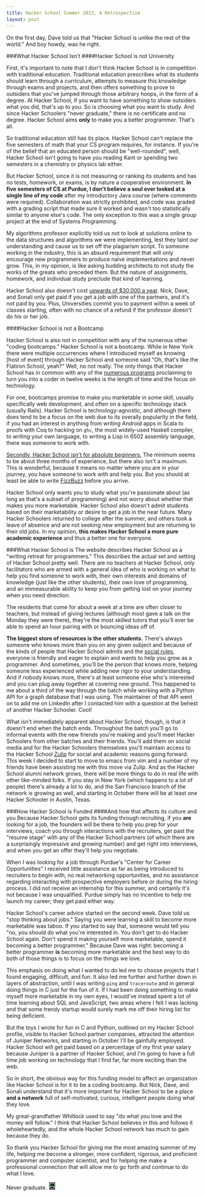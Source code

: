 ```yaml
---
title: Hacker School Summer 2013, A Retrospective
layout: post
---
```


On the first day, Dave told us that "Hacker School is unlike the rest of the world." And boy howdy, was he right.

###What Hacker School Isn't
####Hacker School is not University

First, it's important to note that I don't think Hacker School is in competition with traditional education. Traditional education prescribes what its students should learn through a curriculum, attempts to measure this knowledge through exams and projects, and then offers something to prove to outsiders that you've jumped through those arbitrary hoops, in the form of a degree. At Hacker School, if you want to have something to show outsiders what you did, that's up to you. So is choosing what you want to study. And since Hacker Schoolers "never graduate," there is no certificate and no degree. Hacker School aims **only** to make you a better programmer. That's all.

So traditional education still has its place. Hacker School can't replace the five semesters of math that your CS program requires, for instance. If you're of the belief that an educated person should be "well-rounded", well, Hacker School isn't going to have you reading Kant or spending two semesters in a chemistry or physics lab either.

But Hacker School, since it is not measuring or ranking its students and has no tests, homework, or exams, is by nature a cooperative environment. **In five semesters of CS at Purdue, I don't believe a soul ever looked at a single line of my code** after my introductory Java course (where comments were required). Collaboration was strictly prohibited, and code was graded with a grading script that made sure it worked and wasn't too statistically similar to anyone else's code. The only exception to this was a single group project at the end of Systems Programming.

My algorithms professor explicitly told us not to look at solutions online to the data structures and algorithms we were implementing, lest they taint our understanding and cause us to set off the plagiarism script. To someone working in the industry, this is an absurd requirement that will only encourage new programmers to produce naïve implementations and never grow. This, in my opinion, is like asking budding architects to not study the works of the greats who preceded them. But the nature of assignments, homework, and individual study preclude that kind of learning.

Hacker School also doesn't cost [upwards of $30,000 a year](http://nces.ed.gov/fastfacts/display.asp?id=76). Nick, Dave, and Sonali only get paid if you get a job with one of the partners, and it's not paid by you. Plus, Universities commit you to payment within a week of classes starting, often with no chance of a refund if the professor doesn't do his or her job. 

####Hacker School is not a Bootcamp

Hacker School is also not in competition with any of the numerous other "coding bootcamps." Hacker School is not a bootcamp. While in New York there were multiple occurrences where I introduced myself as knowing \[host of event\] through Hacker School and someone said "Oh, that's like the Flatiron School, yeah?" Well, no not really. The only things that Hacker School has in common with any of the [numerous programs](https://www.google.com/search?q=coding+bootcamp) proclaiming to turn you into a coder in twelve weeks is the length of time and the focus on technology. 

For one, bootcamps promise to make you marketable in some skill, usually specifically web development, and often on a specific technology stack (usually Rails). Hacker School is technology-agnostic, and although there does tend to be a focus on the web due to its overally popularity in the field, if you had an interest in anything from writing Android apps in Scala to proofs with Coq to hacking on `ghc`, the most widely-used Haskell compiler, to writing your own language, to writing a Lisp in 6502 assembly language, there was someone to work with.

[Secondly, Hacker School isn't for absolute beginners.](https://www.hackerschool.com/blog/20-what-we-look-for-in-students) The minimum seems to be about three months of experience, but there also isn't a maximum. This is wonderful, because it means no matter where you are in your journey, you have someone to work with and help you. But you should at least be able to write [FizzBuzz](http://en.wikipedia.org/wiki/Fizz_buzz) before you arrive.

Hacker School only wants you to study what you're passionate about (as long as that's a subset of programming) and not worry about whether that makes you more marketable. Hacker School also doesn't admit students based on their marketability or desire to get a job in the near future. Many Hacker Schoolers returned to college after the summer, and others took a leave of absence and are not seeking new employment but are returning to their old jobs. In my opinion, **this makes Hacker School a more pure academic experience** and thus a better one for everyone.


###What Hacker School is
The website describes Hacker School as a "writing retreat for programmers." This describes the actual set and setting of Hacker School pretty well. There are no teachers at Hacker School, only facilitators who are armed with a general idea of who is working on what to help you find someone to work with, their own interests and domains of knowledge (just like the other students), their own love of programming, and an immeasurable ability to keep you from getting lost on your journey when you need direction.

The residents that come for about a week at a time are often closer to teachers, but instead of giving lectures (although most gave a talk on the Monday they were there), they're the most skilled tutors that you'll ever be able to spend an hour pairing with or bouncing ideas off of.

**The biggest store of resources is the other students.** There's always someone who knows more than you on any given subject and because of the kinds of people that Hacker School admits and the [social rules](https://www.hackerschool.com/manual#sub-sec-social-rules), everyone is friendly and eager to explain and wants to help you grow as a programmer. And sometimes, you'll be the person that knows more, helping someone less experienced while adding new rigor to your understanding. And if nobody knows more, there's at least someone else who's interested and you can plug away together at covering new ground. This happened to me about a third of the way through the batch while working with a Python API for a graph database that I was using. The maintainer of that API went on to add me on LinkedIn after I contacted him with a question at the behest of another Hacker Schooler. Cool!

What isn't immediately apparent about Hacker School, though, is that it doesn't end when the batch ends. Throughout the batch you'll go to informal events with the new friends you're making and you'll meet Hacker Schoolers from other batches and their friends. You'll add them on social media and for the Hacker Schoolers themselves you'll maintain access to the Hacker School [Zulip](http://zulip.com/hello/) for social and academic reasons going forward. This week I decided to start to move to emacs from vim and a number of my friends have been assisting me with this move via Zulip. And as the Hacker School alumni network grows, there will be more things to do in real life with other like-minded folks. If you stay in New York (which happens to a lot of people) there's already a lot to do, and the San Francisco branch of the network is growing as well, and starting in October there will be at least one Hacker Schooler in Austin, Texas.

###How Hacker School is Funded
####And how that affects its culture and you
Because Hacker School gets its funding through recruiting, if you **are** looking for a job, the founders will be there to help you prep for your interviews, coach you through interactions with the recruiters, get past the "resume stage" with any of the Hacker School partners (of which there are a surprisingly impressive and growing number) and get right into interviews, and when you get an offer they'll help you negotiate.

When I was looking for a job through Purdue's "Center for Career Opportunities" I received little assistance as far as being introduced to recruiters to begin with, no real networking opportunities, and no assistance regarding interacting with prospective employers before or during the hiring process. I did not receive an internship for this summer, and certainly it's not because I was unqualified. Purdue simply has no incentive to help me launch my career; they get paid either way.

Hacker School's career advice started on the second week. Dave told us "stop thinking about jobs." Saying you were learning a skill to become more marketable was taboo. If you started to say that, someone would tell you "no, you should do what you're interested in. You don't get to do Hacker School again. Don't spend it making yourself more marketable, spend it becoming a better programmer." Because Dave was right: becoming a better programmer **is** becoming more marketable and the best way to do both of those things is to focus on the things we love.

This emphasis on doing what I wanted to do led me to choose projects that I found engaging, difficult, and fun. It also led me further and further down in layers of abstraction, until I was writing `ping` and `traceroute` and in general doing things in C just for the fun of it. If I had been doing something to make myself more marketable in my own eyes, I would've instead spent a lot of time learning about SQL and JavaScript, two areas where I felt I was lacking and that some trendy startup would surely mark me off their hiring list for being deficient.

But the toys I wrote for fun in C and Python, outlined on my Hacker School profile, visible to Hacker School partner companies, attracted the attention of Juniper Networks, and starting in October I'll be gainfully employed. Hacker School will get paid based on a percentage of my first year salary because Juniper is a partner of Hacker School, and I'm going to have a full time job working on technology that I find far, far more exciting than the web.

So in short, the obvious way for this funding model to affect an organization like Hacker School is for it to be a coding bootcamp. But Nick, Dave, and Sonali understand that it's more important for Hacker School to be a place **and a network** full of self-motivated, curious, intelligent people doing what they love.

My great-grandfather Whitlock used to say "do what you love and the money will follow." I think that Hacker School believes in this and follows it wholeheartedly, and the whole Hacker School network has much to gain because they do.

So thank you Hacker School for giving me the most amazing summer of my life, helping me become a stronger, more confident, rigorous, and proficient programmer and computer scientist, and for helping me make a professional connection that will allow me to go forth and continue to do what I love.

Never graduate. ![Tiny Hacker School logo](/assets/hackerschool-tiny.png)
